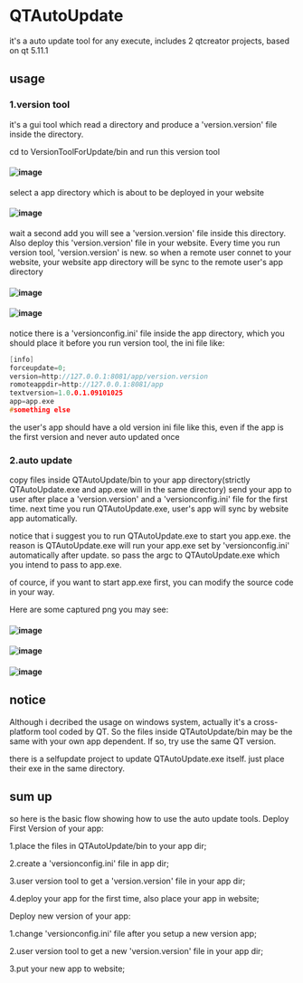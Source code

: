 # QTAutoUpdate
it's a auto update tool for any execute, includes 2 qtcreator projects, based on qt 5.11.1

## usage
### 1.version tool
it's a gui tool which read a directory and produce a 'version.version' file inside the directory.

cd to VersionToolForUpdate/bin and run this version tool
#### ![image](./usage/versiontool1.png)

select a app directory which is about to be deployed in your website
#### ![image](./usage/versiontool2.png)

wait a second add you will see a 'version.version' file inside this directory.
Also deploy this 'version.version' file in your website.
Every time you run version tool, 'version.version' is new. 
so when a remote user connet to your website, your website
app directory will be sync to the remote user's app directory
#### ![image](./usage/versiontool3.png)
#### ![image](./usage/versiontool4.png)

notice there is a 'versionconfig.ini' file inside the app directory, which you should place it before you run version tool, the ini file like:
```cpp
[info]
forceupdate=0;
version=http://127.0.0.1:8081/app/version.version
romoteappdir=http://127.0.0.1:8081/app
textversion=1.0.0.1.09101025
app=app.exe
#something else
```
the user's app should have a old version ini file like this, even if the app is the first version and never auto updated once
### 2.auto update
copy files inside QTAutoUpdate/bin to your app directory(strictly QTAutoUpdate.exe and app.exe will in the same directory)
send your app to user after place a 'version.version' and a 'versionconfig.ini' file for the first time.
next time you run QTAutoUpdate.exe, user's app will sync by website app automatically.

notice that i suggest you to run QTAutoUpdate.exe to start you app.exe. the reason is QTAutoUpdate.exe will run your app.exe set by 'versionconfig.ini' automatically 
after update. so pass the argc to QTAutoUpdate.exe which you intend to pass to app.exe.

of cource, if you want to start app.exe first, you can modify the source code in your way.

Here are some captured png you may see:
#### ![image](./usage/autoupdate1.png)
#### ![image](./usage/autoupdate2.png)
#### ![image](./usage/autoupdate3.png)

## notice
Although i decribed the usage on windows system, actually it's a cross-platform tool coded by QT.
So the files inside QTAutoUpdate/bin may be the same with your own app dependent. If so,
try use the same QT version.

there is a selfupdate project to update QTAutoUpdate.exe itself. just place their exe in the same directory.

## sum up
so here is the basic flow showing how to use the auto update tools.
Deploy First Version of your app:

1.place the files in QTAutoUpdate/bin to your app dir;

2.create a 'versionconfig.ini' file in app dir;

3.user version tool to get a 'version.version' file in your app dir;

4.deploy your app for the first time, also place your app in website;

Deploy new version of your app:

1.change 'versionconfig.ini' file after you setup a new version app;

2.user version tool to get a new 'version.version' file in your app dir;

3.put your new app to website;


